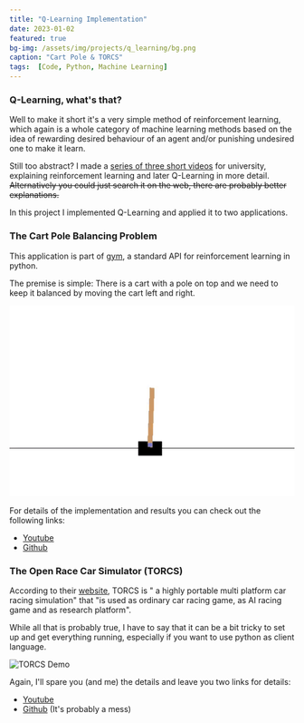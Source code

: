 ```yaml
---
title: "Q-Learning Implementation"
date: 2023-01-02
featured: true
bg-img: /assets/img/projects/q_learning/bg.png
caption: "Cart Pole & TORCS"
tags:  [Code, Python, Machine Learning]
---
```


### Q-Learning, what's that?
Well to make it short it's a very simple method of reinforcement learning, which again is a whole category of machine learning methods based on the idea of rewarding desired behaviour of an agent and/or punishing undesired one to make it learn.

Still too abstract? I made a [series of three short videos](https://youtube.com/playlist?list=PLQjdzNIQ02PC2lrqGmNFA2jpRazE82PM7) for university, explaining reinforcement learning and later Q-Learning in more detail. ~~Alternatively you could just search it on the web, there are probably better explanations.~~

In this project I implemented Q-Learning and applied it to two applications.

### The Cart Pole Balancing Problem 

This application is part of [gym](https://www.gymlibrary.dev/), a standard API for reinforcement learning in python.

The premise is simple: There is a cart with a pole on top and we need to keep it balanced by moving the cart left and right.

![Cart Pole Demo](/assets/img/projects/q_learning/cart-pole.gif)

For details of the implementation and results you can check out the following links:
- [Youtube](https://youtu.be/-htcoaKumxc) 
- [Github](https://github.com/loloman333/Cart-Pole-Q-Learning)

### The Open Race Car Simulator (TORCS)

According to their [website](https://torcs.sourceforge.net/), TORCS is " a highly portable multi platform car racing simulation" that "is used as ordinary car racing game, as AI racing game and as research platform".

While all that is probably true, I have to say that it can be a bit tricky to set up and get everything running, especially if you want to use python as client language.

![TORCS Demo](/assets/img/projects/q_learning/torcs.gif)

Again, I'll spare you (and me) the details and leave you two links for details:
- [Youtube](https://youtu.be/tN3eY_rLinA) 
- [Github](https://github.com/loloman333/TORCS-Q-Learning) (It's probably a mess)
